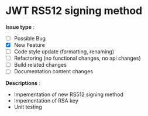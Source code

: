 # **JWT RS512 signing method**

**Issue type** :  

- [ ] Possible Bug
- [x] New Feature
- [ ] Code style update (formatting, renaming)
- [ ] Refactoring (no functional changes, no api changes)
- [ ] Build related changes
- [ ] Documentation content changes

**Descriptions** :  

- Impementation of new RS512 signing method
- Impementation of RSA key
- Unit testing 
